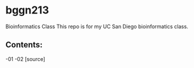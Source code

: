 # bggn213
Bioinformatics Class
This repo is for my UC San Diego bioinformatics class. 

## Contents:
-01
-02
[source]
